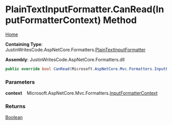 # PlainTextInputFormatter\.CanRead\(InputFormatterContext\) Method

[Home](../../../README.md)

**Containing Type**: JustinWritesCode\.AspNetCore\.Formatters\.[PlainTextInputFormatter](../README.md)

**Assembly**: JustinWritesCode\.AspNetCore\.Formatters\.dll

```csharp
public override bool CanRead(Microsoft.AspNetCore.Mvc.Formatters.InputFormatterContext context)
```

### Parameters

**context** &ensp; Microsoft\.AspNetCore\.Mvc\.Formatters\.[InputFormatterContext](https://docs.microsoft.com/en-us/dotnet/api/microsoft.aspnetcore.mvc.formatters.inputformattercontext)

### Returns

[Boolean](https://docs.microsoft.com/en-us/dotnet/api/system.boolean)

